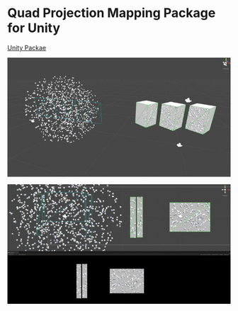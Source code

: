 # Quad Projection Mapping Package for Unity

[Unity Packae](Portal.unitypackage)

[![Thumbnail](Thumbnail.jpg)](https://vimeo.com/149746540)

[![Thumbnail](Thumbnail2.jpg)](https://vimeo.com/149619804)
